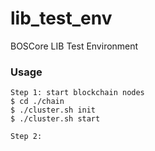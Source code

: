 # lib_test_env
BOSCore LIB Test Environment


### Usage
``` 
Step 1: start blockchain nodes
$ cd ./chain
$ ./cluster.sh init
$ ./cluster.sh start

Step 2:


```
